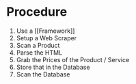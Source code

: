 # Procedure
1. Use a [[Framework]]
2. Setup a Web Scraper
3. Scan a Product
4. Parse the HTML
5. Grab the Prices of the Product / Service
6. Store that in the Database
7. Scan the Database

